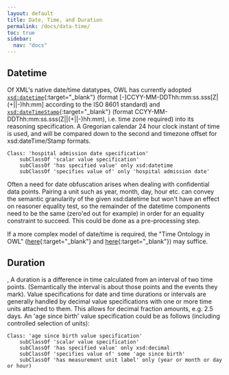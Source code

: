 ```yaml
---
layout: default
title: Date, Time, and Duration
permalink: /docs/data-time/
toc: true
sidebar:
  nav: "docs"
---
```


## Datetime

Of XML's native date/time datatypes, OWL has currently adopted <!--  [`xsd:date`](http://www.datypic.com/sc/xsd11/t-xsd_date.html){:target="_blank"}, --> [`xsd:datetime`](http://www.datypic.com/sc/xsd11/t-xsd_dateTime.html){:target="_blank"} (format [-]CCYY-MM-DDThh:mm:ss.sss[Z\|(+\|\|-)hh:mm] according to the ISO 8601 standard) and [`xsd:dateTimeStamp`](http://www.datypic.com/sc/xsd11/t-xsd_dateTimeStamp.html){:target="_blank"} (format CCYY-MM-DDThh:mm:ss.sss(Z\|\|(+\|\|-)hh:mm), i.e. time zone required) into its reasoning specification.  A Gregorian calendar 24 hour clock instant of time is used, and will be compared down to the second and timezone offset for xsd:dateTime/Stamp formats.

<!--
[//]: # (    Class: 'date value specification'
        subClassOf 'value specification'
        subClassOf 'has specified value' only xsd:date
)
[//]: # (        subClassOf 'date value specification')
-->

    Class: 'hospital admission date specification'
        subClassOf 'scalar value specification'
        subClassOf 'has specified value' only xsd:datetime
        subClassOf 'specifies value of' only 'hospital admission date'

Often a need for date obfuscation arises when dealing with confidential data points. Pairing a unit such as year, month, day, hour etc. can convey the semantic granularity of the given xsd:datetime but won't have an effect on reasoner equality test, so the remainder of the datetime components need to be the same (zero'ed out for example) in order for an equality constraint to succeed.  This could be done as a pre-processing step.

If a more complex model of date/time is required, the "Time Ontology in OWL" ([here](https://www.w3.org/2001/sw/BestPractices/OEP/Time-Ontology){:target="_blank"} and [here](https://www.w3.org/TR/owl-time/){:target="_blank"}) may suffice. 

## Duration
,
A duration is a difference in time calculated from an interval of two time points. (Semantically the interval is about those points and the events they mark). Value specifications for date and time durations or intervals are generally handled by decimal value specifications with one or more time units attached to them. This allows for decimal fraction amounts, e.g. 2.5 days. An 'age since birth' value specification could be as follows (including controlled selection of units):

<!--
[//]: # (Class: 'duration value specification'
        subClassOf 'value specification'
        subClassOf 'specifies value of' only xsd:decimal
)
[//]: # (        subClassOf 'duration value specification')
-->

    Class: 'age since birth value specification'
        subClassOf 'scalar value specification'
        subClassOf 'has specified value' only xsd:decimal
        subClassOf 'specifies value of' some 'age since birth'
        subClassOf 'has measurement unit label' only (year or month or day or hour)
